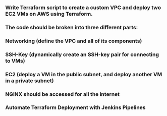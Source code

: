 ### Write Terraform script to create a custom VPC and deploy two EC2 VMs on AWS using Terraform.

### The code should be broken into three different parts:

### Networking (define the VPC and all of its components)

### SSH-Key (dynamically create an SSH-key pair for connecting to VMs)

### EC2 (deploy a VM in the public subnet, and deploy another VM in a private subnet)

### NGINX should be accessed for all the internet

### Automate Terraform Deployment with Jenkins Pipelines

